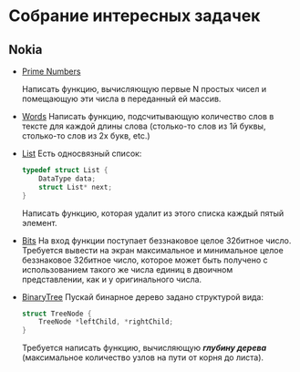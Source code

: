 # Собрание интересных задачек

## Nokia
- [Prime Numbers](nokia/1.cpp)

	 Написать функцию, вычисляющую первые N простых чисел и помещающую эти числа в переданный ей массив.

- [Words](nokia/2.cpp)
	Написать функцию, подсчитывающую количество слов в тексте для каждой длины слова (столько-то слов из 1й буквы, столько-то слов из 2х букв, etc.)

- [List](nokia/3.cpp)
	Есть односвязный список:
	```cpp
	typedef struct List {
		DataType data;
		struct List* next;
	}
	```
	Написать функцию, которая удалит из этого списка каждый пятый элемент.
	
- [Bits](nokia/4.cpp)
	На вход функции поступает беззнаковое целое 32битное число. Требуется вывести на экран максимальное и минимальное целое беззнаковое 32битное число, которое может быть получено с использованием такого же числа единиц в двоичном представлении, как и у оригинального числа.

- [BinaryTree](nokia/5.cpp)
	Пускай бинарное дерево задано структурой вида:
	```cpp
	struct TreeNode {
		TreeNode *leftChild, *rightChild;
	}
	```
	Требуется написать функцию, вычисляющую ***глубину дерева*** (максимальное количество узлов на пути от корня до листа).